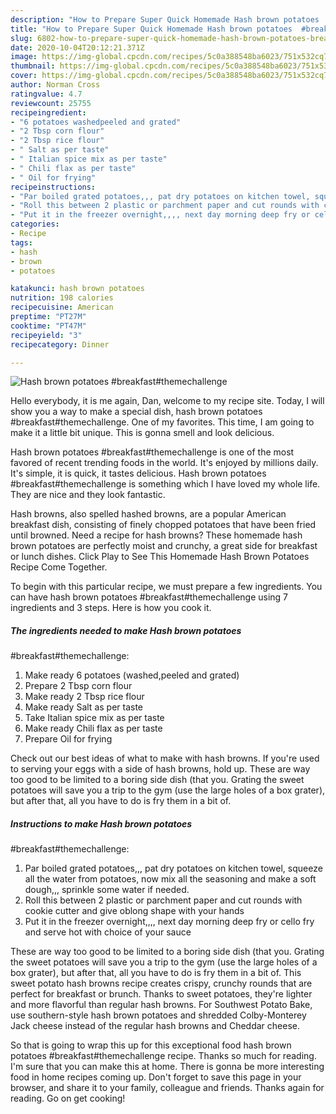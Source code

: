 ```yaml
---
description: "How to Prepare Super Quick Homemade Hash brown potatoes  #breakfast#themechallenge"
title: "How to Prepare Super Quick Homemade Hash brown potatoes  #breakfast#themechallenge"
slug: 6802-how-to-prepare-super-quick-homemade-hash-brown-potatoes-breakfastthemechallenge
date: 2020-10-04T20:12:21.371Z
image: https://img-global.cpcdn.com/recipes/5c0a388548ba6023/751x532cq70/hash-brown-potatoes-breakfastthemechallenge-recipe-main-photo.jpg
thumbnail: https://img-global.cpcdn.com/recipes/5c0a388548ba6023/751x532cq70/hash-brown-potatoes-breakfastthemechallenge-recipe-main-photo.jpg
cover: https://img-global.cpcdn.com/recipes/5c0a388548ba6023/751x532cq70/hash-brown-potatoes-breakfastthemechallenge-recipe-main-photo.jpg
author: Norman Cross
ratingvalue: 4.7
reviewcount: 25755
recipeingredient:
- "6 potatoes washedpeeled and grated"
- "2 Tbsp corn flour"
- "2 Tbsp rice flour"
- " Salt as per taste"
- " Italian spice mix as per taste"
- " Chili flax as per taste"
- " Oil for frying"
recipeinstructions:
- "Par boiled grated potatoes,,, pat dry potatoes on kitchen towel, squeeze all the water from potatoes, now mix all the seasoning and make a soft dough,,, sprinkle some water if needed."
- "Roll this between 2 plastic or parchment paper and cut rounds with cookie cutter and give oblong shape with your hands"
- "Put it in the freezer overnight,,,, next day morning deep fry or cello fry and serve hot with choice of your sauce"
categories:
- Recipe
tags:
- hash
- brown
- potatoes

katakunci: hash brown potatoes 
nutrition: 198 calories
recipecuisine: American
preptime: "PT27M"
cooktime: "PT47M"
recipeyield: "3"
recipecategory: Dinner

---
```



![Hash brown potatoes 
#breakfast#themechallenge](https://img-global.cpcdn.com/recipes/5c0a388548ba6023/751x532cq70/hash-brown-potatoes-breakfastthemechallenge-recipe-main-photo.jpg)

Hello everybody, it is me again, Dan, welcome to my recipe site. Today, I will show you a way to make a special dish, hash brown potatoes 
#breakfast#themechallenge. One of my favorites. This time, I am going to make it a little bit unique. This is gonna smell and look delicious.

Hash brown potatoes 
#breakfast#themechallenge is one of the most favored of recent trending foods in the world. It's enjoyed by millions daily. It's simple, it is quick, it tastes delicious. Hash brown potatoes 
#breakfast#themechallenge is something which I have loved my whole life. They are nice and they look fantastic.

Hash browns, also spelled hashed browns, are a popular American breakfast dish, consisting of finely chopped potatoes that have been fried until browned. Need a recipe for hash browns? These homemade hash brown potatoes are perfectly moist and crunchy, a great side for breakfast or lunch dishes. Click Play to See This Homemade Hash Brown Potatoes Recipe Come Together.


To begin with this particular recipe, we must prepare a few ingredients. You can have hash brown potatoes 
#breakfast#themechallenge using 7 ingredients and 3 steps. Here is how you cook it.

<!--inarticleads1-->

##### The ingredients needed to make Hash brown potatoes 
#breakfast#themechallenge:

1. Make ready 6 potatoes (washed,peeled and grated)
1. Prepare 2 Tbsp corn flour
1. Make ready 2 Tbsp rice flour
1. Make ready  Salt as per taste
1. Take  Italian spice mix as per taste
1. Make ready  Chili flax as per taste
1. Prepare  Oil for frying


Check out our best ideas of what to make with hash browns. If you&#39;re used to serving your eggs with a side of hash browns, hold up. These are way too good to be limited to a boring side dish (that you. Grating the sweet potatoes will save you a trip to the gym (use the large holes of a box grater), but after that, all you have to do is fry them in a bit of. 

<!--inarticleads2-->

##### Instructions to make Hash brown potatoes 
#breakfast#themechallenge:

1. Par boiled grated potatoes,,, pat dry potatoes on kitchen towel, squeeze all the water from potatoes, now mix all the seasoning and make a soft dough,,, sprinkle some water if needed.
1. Roll this between 2 plastic or parchment paper and cut rounds with cookie cutter and give oblong shape with your hands
1. Put it in the freezer overnight,,,, next day morning deep fry or cello fry and serve hot with choice of your sauce


These are way too good to be limited to a boring side dish (that you. Grating the sweet potatoes will save you a trip to the gym (use the large holes of a box grater), but after that, all you have to do is fry them in a bit of. This sweet potato hash browns recipe creates crispy, crunchy rounds that are perfect for breakfast or brunch. Thanks to sweet potatoes, they&#39;re lighter and more flavorful than regular hash browns. For Southwest Potato Bake, use southern-style hash brown potatoes and shredded Colby-Monterey Jack cheese instead of the regular hash browns and Cheddar cheese. 

So that is going to wrap this up for this exceptional food hash brown potatoes 
#breakfast#themechallenge recipe. Thanks so much for reading. I'm sure that you can make this at home. There is gonna be more interesting food in home recipes coming up. Don't forget to save this page in your browser, and share it to your family, colleague and friends. Thanks again for reading. Go on get cooking!
